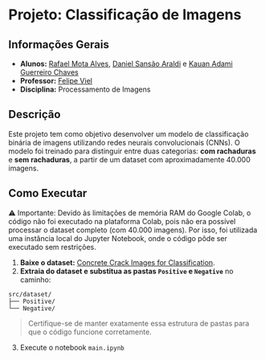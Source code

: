 # Projeto: Classificação de Imagens

## Informações Gerais

- **Alunos:** <a href="https://github.com/RafaelMotaAlvess">Rafael Mota Alves</a>, <a href="https://github.com/DanielAraldi">Daniel Sansão Araldi</a> e <a href="https://github.com/kauanadami">Kauan Adami Guerreiro Chaves</a>
- **Professor:** <a href="https://github.com/VielF">Felipe Viel</a>
- **Disciplina:** Processamento de Imagens

## Descrição

Este projeto tem como objetivo desenvolver um modelo de classificação binária de imagens utilizando redes neurais convolucionais (CNNs). O modelo foi treinado para distinguir entre duas categorias: **com rachaduras** e **sem rachaduras**, a partir de um dataset com aproximadamente 40.000 imagens.

## Como Executar

⚠️ Importante:
Devido às limitações de memória RAM do Google Colab, o código não foi executado na plataforma Colab, pois não era possível processar o dataset completo (com 40.000 imagens). Por isso, foi utilizada uma instância local do Jupyter Notebook, onde o código pôde ser executado sem restrições.

1. **Baixe o dataset:** <a href="https://data.mendeley.com/datasets/5y9wdsg2zt/2">Concrete Crack Images for Classification</a>.
2. **Extraia do dataset e substitua as pastas `Positive` e `Negative`** no caminho:

```
src/dataset/
├── Positive/
└── Negative/
```

> Certifique-se de manter exatamente essa estrutura de pastas para que o código funcione corretamente.

3. Execute o notebook `main.ipynb`
